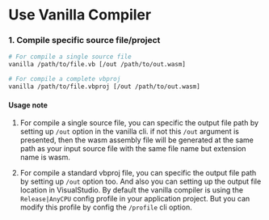 # Use Vanilla Compiler

### 1. Compile specific source file/project

```bash
# For compile a single source file
vanilla /path/to/file.vb [/out /path/to/out.wasm]

# For compile a complete vbproj 
vanilla /path/to/file.vbproj [/out /path/to/out.wasm]
```

#### Usage note

1. For compile a single source file, you can specific the output file path by setting up ``/out`` option in the vanilla cli. if not this ``/out`` argument is presented, then the wasm assembly file will be generated at the same path as your input source file with the same file name but extension name is wasm.

2. For compile a standard vbproj file, you can specific the output file path by setting up ``/out`` option too. And also you can setting up the output file location in VisualStudio. By default the vanilla compiler is using the ``Release|AnyCPU`` config profile in your application project. But you can modify this profile by config the ``/profile`` cli option.

